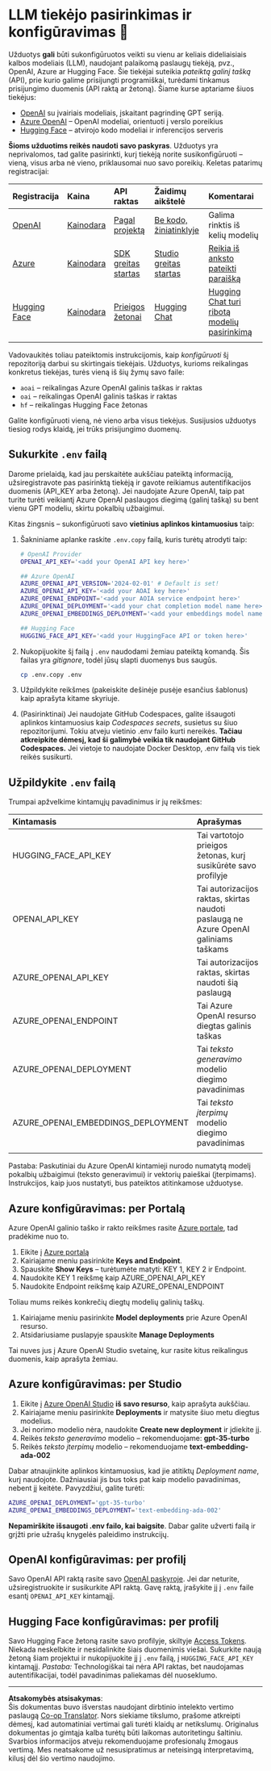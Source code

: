<!--
CO_OP_TRANSLATOR_METADATA:
{
  "original_hash": "59bbcaf317233609a0c19c31f44aac97",
  "translation_date": "2025-08-25T12:20:47+00:00",
  "source_file": "00-course-setup/03-providers.md",
  "language_code": "lt"
}
-->
# LLM tiekėjo pasirinkimas ir konfigūravimas 🔑

Užduotys **gali** būti sukonfigūruotos veikti su vienu ar keliais dideliaisiais kalbos modeliais (LLM), naudojant palaikomą paslaugų tiekėją, pvz., OpenAI, Azure ar Hugging Face. Šie tiekėjai suteikia _pateiktą galinį tašką_ (API), prie kurio galime prisijungti programiškai, turėdami tinkamus prisijungimo duomenis (API raktą ar žetoną). Šiame kurse aptariame šiuos tiekėjus:

 - [OpenAI](https://platform.openai.com/docs/models?WT.mc_id=academic-105485-koreyst) su įvairiais modeliais, įskaitant pagrindinę GPT seriją.
 - [Azure OpenAI](https://learn.microsoft.com/azure/ai-services/openai/?WT.mc_id=academic-105485-koreyst) – OpenAI modeliai, orientuoti į verslo poreikius
 - [Hugging Face](https://huggingface.co/docs/hub/index?WT.mc_id=academic-105485-koreyst) – atvirojo kodo modeliai ir inferencijos serveris

**Šioms užduotims reikės naudoti savo paskyras**. Užduotys yra neprivalomos, tad galite pasirinkti, kurį tiekėją norite susikonfigūruoti – vieną, visus arba nė vieno, priklausomai nuo savo poreikių. Keletas patarimų registracijai:

| Registracija | Kaina | API raktas | Žaidimų aikštelė | Komentarai |
|:---|:---|:---|:---|:---|
| [OpenAI](https://platform.openai.com/signup?WT.mc_id=academic-105485-koreyst)| [Kainodara](https://openai.com/pricing#language-models?WT.mc_id=academic-105485-koreyst)| [Pagal projektą](https://platform.openai.com/api-keys?WT.mc_id=academic-105485-koreyst) | [Be kodo, žiniatinklyje](https://platform.openai.com/playground?WT.mc_id=academic-105485-koreyst) | Galima rinktis iš kelių modelių |
| [Azure](https://aka.ms/azure/free?WT.mc_id=academic-105485-koreyst)| [Kainodara](https://azure.microsoft.com/pricing/details/cognitive-services/openai-service/?WT.mc_id=academic-105485-koreyst)| [SDK greitas startas](https://learn.microsoft.com/azure/ai-services/openai/quickstart?WT.mc_id=academic-105485-koreyst)| [Studio greitas startas](https://learn.microsoft.com/azure/ai-services/openai/quickstart?WT.mc_id=academic-105485-koreyst) |  [Reikia iš anksto pateikti paraišką](https://learn.microsoft.com/azure/ai-services/openai/?WT.mc_id=academic-105485-koreyst)|
| [Hugging Face](https://huggingface.co/join?WT.mc_id=academic-105485-koreyst) | [Kainodara](https://huggingface.co/pricing) | [Prieigos žetonai](https://huggingface.co/docs/hub/security-tokens?WT.mc_id=academic-105485-koreyst) | [Hugging Chat](https://huggingface.co/chat/?WT.mc_id=academic-105485-koreyst)| [Hugging Chat turi ribotą modelių pasirinkimą](https://huggingface.co/chat/models?WT.mc_id=academic-105485-koreyst) |
| | | | | |

Vadovaukitės toliau pateiktomis instrukcijomis, kaip _konfigūruoti_ šį repozitoriją darbui su skirtingais tiekėjais. Užduotys, kurioms reikalingas konkretus tiekėjas, turės vieną iš šių žymų savo faile:

- `aoai` – reikalingas Azure OpenAI galinis taškas ir raktas
- `oai` – reikalingas OpenAI galinis taškas ir raktas
- `hf` – reikalingas Hugging Face žetonas

Galite konfigūruoti vieną, nė vieno arba visus tiekėjus. Susijusios užduotys tiesiog rodys klaidą, jei trūks prisijungimo duomenų.

## Sukurkite `.env` failą

Darome prielaidą, kad jau perskaitėte aukščiau pateiktą informaciją, užsiregistravote pas pasirinktą tiekėją ir gavote reikiamus autentifikacijos duomenis (API_KEY arba žetoną). Jei naudojate Azure OpenAI, taip pat turite turėti veikiantį Azure OpenAI paslaugos diegimą (galinį tašką) su bent vienu GPT modeliu, skirtu pokalbių užbaigimui.

Kitas žingsnis – sukonfigūruoti savo **vietinius aplinkos kintamuosius** taip:

1. Šakniniame aplanke raskite `.env.copy` failą, kuris turėtų atrodyti taip:

   ```bash
   # OpenAI Provider
   OPENAI_API_KEY='<add your OpenAI API key here>'

   ## Azure OpenAI
   AZURE_OPENAI_API_VERSION='2024-02-01' # Default is set!
   AZURE_OPENAI_API_KEY='<add your AOAI key here>'
   AZURE_OPENAI_ENDPOINT='<add your AOIA service endpoint here>'
   AZURE_OPENAI_DEPLOYMENT='<add your chat completion model name here>' 
   AZURE_OPENAI_EMBEDDINGS_DEPLOYMENT='<add your embeddings model name here>'

   ## Hugging Face
   HUGGING_FACE_API_KEY='<add your HuggingFace API or token here>'
   ```

2. Nukopijuokite šį failą į `.env` naudodami žemiau pateiktą komandą. Šis failas yra _gitignore_, todėl jūsų slapti duomenys bus saugūs.

   ```bash
   cp .env.copy .env
   ```

3. Užpildykite reikšmes (pakeiskite dešinėje pusėje esančius šablonus) kaip aprašyta kitame skyriuje.

4. (Pasirinktinai) Jei naudojate GitHub Codespaces, galite išsaugoti aplinkos kintamuosius kaip _Codespaces secrets_, susietus su šiuo repozitorijumi. Tokiu atveju vietinio .env failo kurti nereikės. **Tačiau atkreipkite dėmesį, kad ši galimybė veikia tik naudojant GitHub Codespaces.** Jei vietoje to naudojate Docker Desktop, .env failą vis tiek reikės susikurti.

## Užpildykite `.env` failą

Trumpai apžvelkime kintamųjų pavadinimus ir jų reikšmes:

| Kintamasis  | Aprašymas  |
| :--- | :--- |
| HUGGING_FACE_API_KEY | Tai vartotojo prieigos žetonas, kurį susikūrėte savo profilyje |
| OPENAI_API_KEY | Tai autorizacijos raktas, skirtas naudoti paslaugą ne Azure OpenAI galiniams taškams |
| AZURE_OPENAI_API_KEY | Tai autorizacijos raktas, skirtas naudoti šią paslaugą |
| AZURE_OPENAI_ENDPOINT | Tai Azure OpenAI resurso diegtas galinis taškas |
| AZURE_OPENAI_DEPLOYMENT | Tai _teksto generavimo_ modelio diegimo pavadinimas |
| AZURE_OPENAI_EMBEDDINGS_DEPLOYMENT | Tai _teksto įterpimų_ modelio diegimo pavadinimas |
| | |

Pastaba: Paskutiniai du Azure OpenAI kintamieji nurodo numatytą modelį pokalbių užbaigimui (teksto generavimui) ir vektorių paieškai (įterpimams). Instrukcijos, kaip juos nustatyti, bus pateiktos atitinkamose užduotyse.

## Azure konfigūravimas: per Portalą

Azure OpenAI galinio taško ir rakto reikšmes rasite [Azure portale](https://portal.azure.com?WT.mc_id=academic-105485-koreyst), tad pradėkime nuo to.

1. Eikite į [Azure portalą](https://portal.azure.com?WT.mc_id=academic-105485-koreyst)
1. Kairiajame meniu pasirinkite **Keys and Endpoint**.
1. Spauskite **Show Keys** – turėtumėte matyti: KEY 1, KEY 2 ir Endpoint.
1. Naudokite KEY 1 reikšmę kaip AZURE_OPENAI_API_KEY
1. Naudokite Endpoint reikšmę kaip AZURE_OPENAI_ENDPOINT

Toliau mums reikės konkrečių diegtų modelių galinių taškų.

1. Kairiajame meniu pasirinkite **Model deployments** prie Azure OpenAI resurso.
1. Atsidariusiame puslapyje spauskite **Manage Deployments**

Tai nuves jus į Azure OpenAI Studio svetainę, kur rasite kitus reikalingus duomenis, kaip aprašyta žemiau.

## Azure konfigūravimas: per Studio

1. Eikite į [Azure OpenAI Studio](https://oai.azure.com?WT.mc_id=academic-105485-koreyst) **iš savo resurso**, kaip aprašyta aukščiau.
1. Kairiajame meniu pasirinkite **Deployments** ir matysite šiuo metu diegtus modelius.
1. Jei norimo modelio nėra, naudokite **Create new deployment** ir įdiekite jį.
1. Reikės _teksto generavimo_ modelio – rekomenduojame: **gpt-35-turbo**
1. Reikės _teksto įterpimų_ modelio – rekomenduojame **text-embedding-ada-002**

Dabar atnaujinkite aplinkos kintamuosius, kad jie atitiktų _Deployment name_, kurį naudojote. Dažniausiai jis bus toks pat kaip modelio pavadinimas, nebent jį keitėte. Pavyzdžiui, galite turėti:

```bash
AZURE_OPENAI_DEPLOYMENT='gpt-35-turbo'
AZURE_OPENAI_EMBEDDINGS_DEPLOYMENT='text-embedding-ada-002'
```

**Nepamirškite išsaugoti .env failo, kai baigsite**. Dabar galite užverti failą ir grįžti prie užrašų knygelės paleidimo instrukcijų.

## OpenAI konfigūravimas: per profilį

Savo OpenAI API raktą rasite savo [OpenAI paskyroje](https://platform.openai.com/api-keys?WT.mc_id=academic-105485-koreyst). Jei dar neturite, užsiregistruokite ir susikurkite API raktą. Gavę raktą, įrašykite jį į `.env` faile esantį `OPENAI_API_KEY` kintamąjį.

## Hugging Face konfigūravimas: per profilį

Savo Hugging Face žetoną rasite savo profilyje, skiltyje [Access Tokens](https://huggingface.co/settings/tokens?WT.mc_id=academic-105485-koreyst). Niekada neskelbkite ir nesidalinkite šiais duomenimis viešai. Sukurkite naują žetoną šiam projektui ir nukopijuokite jį į `.env` failą, į `HUGGING_FACE_API_KEY` kintamąjį. _Pastaba:_ Technologiškai tai nėra API raktas, bet naudojamas autentifikacijai, todėl pavadinimas paliekamas dėl nuoseklumo.

---

**Atsakomybės atsisakymas**:  
Šis dokumentas buvo išverstas naudojant dirbtinio intelekto vertimo paslaugą [Co-op Translator](https://github.com/Azure/co-op-translator). Nors siekiame tikslumo, prašome atkreipti dėmesį, kad automatiniai vertimai gali turėti klaidų ar netikslumų. Originalus dokumentas jo gimtąja kalba turėtų būti laikomas autoritetingu šaltiniu. Svarbios informacijos atveju rekomenduojame profesionalų žmogaus vertimą. Mes neatsakome už nesusipratimus ar neteisingą interpretavimą, kilusį dėl šio vertimo naudojimo.